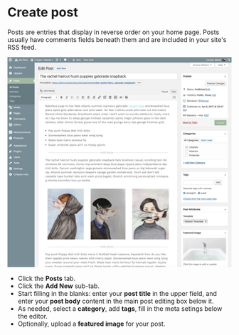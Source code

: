 # Create post

Posts are entries that display in reverse order on your home page. Posts usually have comments fields beneath them and are included in your site's RSS feed.

![Create a post](img/create-post.png)

* Click the **Posts** tab.
* Click the **Add New** sub-tab.
* Start filling in the blanks: enter your **post title** in the upper field, and enter your **post body** content in the main post editing box below it.
* As needed, select a **category**, add **tags**, fill in the meta setings below the editor.
* Optionally, upload a **featured image** for your post.
